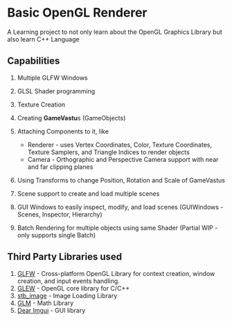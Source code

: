 # Basic OpenGL Renderer

A Learning project to not only learn about the OpenGL Graphics Library but also learn C++ Language

## Capabilities

1. Multiple GLFW Windows
2. GLSL Shader programming
3. Texture Creation
4. Creating <b>GameVastu</b>s (GameObjects)
5. Attaching Components to it, like

    - Renderer \- uses Vertex Coordinates, Color, Texture Coordinates, Texture Samplers, and Triangle Indices to render objects
    - Camera \- Orthographic and Perspective Camera support with near and far clipping planes

6. Using Transforms to change Position, Rotation and Scale of GameVastus
7. Scene support to create and load multiple scenes
8. GUI Windows to easily inspect, modify, and load scenes (GUIWindows - Scenes, Inspector, Hierarchy)
10. Batch Rendering for multiple objects using same Shader (Partial WIP - only supports single Batch)


<!-- ## Examples -->
<!-- Following are few examples of code samples to render things using OpenGL -->

## Third Party Libraries used

1. [GLFW](https://www.glfw.org/) - Cross-platform OpenGL Library for context creation, window creation, and input events handling. 
2. [GLEW](http://glew.sourceforge.net/) - OpenGL core library for C/C++
3. [stb_image](https://github.com/nothings/stb/blob/master/stb_image.h) - Image Loading Library
4. [GLM](https://github.com/g-truc/glm) - Math Library
5. [Dear Imgui](https://github.com/ocornut/imgui) - GUI library
